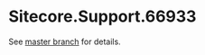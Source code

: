 # Sitecore.Support.66933

See [master branch](https://github.com/sitecoresupport/Sitecore.Support.66933) for details.